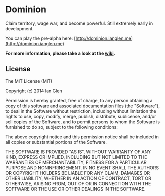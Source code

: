# Dominion
Claim territory, wage war, and become powerful. Still extremely early in development.
  
You can play the pre-alpha here: [http://dominion.ianglen.me](http://dominion.ianglen.me)
  
__For more information, please take a look at the [wiki](https://github.com/codeThatThinks/Dominion/wiki).__

## License
The MIT License (MIT)

Copyright (c) 2014 Ian Glen

Permission is hereby granted, free of charge, to any person obtaining a copy of
this software and associated documentation files (the "Software"), to deal in
the Software without restriction, including without limitation the rights to
use, copy, modify, merge, publish, distribute, sublicense, and/or sell copies of
the Software, and to permit persons to whom the Software is furnished to do so,
subject to the following conditions:

The above copyright notice and this permission notice shall be included in all
copies or substantial portions of the Software.

THE SOFTWARE IS PROVIDED "AS IS", WITHOUT WARRANTY OF ANY KIND, EXPRESS OR
IMPLIED, INCLUDING BUT NOT LIMITED TO THE WARRANTIES OF MERCHANTABILITY, FITNESS
FOR A PARTICULAR PURPOSE AND NONINFRINGEMENT. IN NO EVENT SHALL THE AUTHORS OR
COPYRIGHT HOLDERS BE LIABLE FOR ANY CLAIM, DAMAGES OR OTHER LIABILITY, WHETHER
IN AN ACTION OF CONTRACT, TORT OR OTHERWISE, ARISING FROM, OUT OF OR IN
CONNECTION WITH THE SOFTWARE OR THE USE OR OTHER DEALINGS IN THE SOFTWARE.